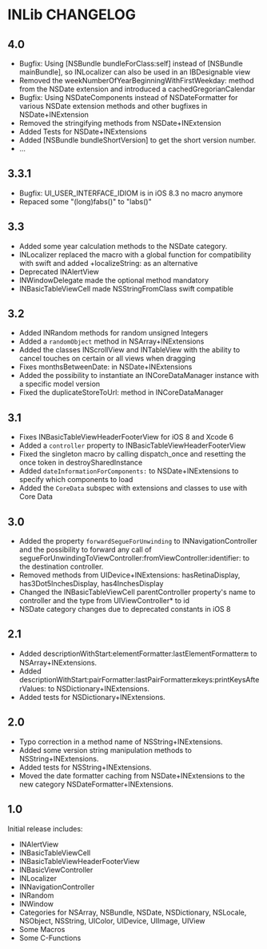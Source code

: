 # INLib CHANGELOG

## 4.0

- Bugfix: Using [NSBundle bundleForClass:self] instead of [NSBundle mainBundle], so INLocalizer can also be used in an IBDesignable view
- Removed the weekNumberOfYearBeginningWithFirstWeekday: method from the NSDate extension and introduced a cachedGregorianCalendar
- Bugfix: Using NSDateComponents instead of NSDateFormatter for various NSDate extension methods and other bugfixes in NSDate+INExtension
- Removed the stringifying methods from NSDate+INExtension
- Added Tests for NSDate+INExtensions
- Added [NSBundle bundleShortVersion] to get the short version number.
- ...


## 3.3.1

- Bugfix: UI_USER_INTERFACE_IDIOM is in iOS 8.3 no macro anymore
- Repaced some "(long)fabs()" to "labs()"


## 3.3

- Added some year calculation methods to the NSDate category.
- INLocalizer replaced the macro with a global function for compatibility with swift and added +localizeString: as an alternative
- Deprecated INAlertView
- INWindowDelegate made the optional method mandatory
- INBasicTableViewCell made NSStringFromClass swift compatible


## 3.2

- Added INRandom methods for random unsigned Integers
- Added a `randomObject` method in NSArray+INExtensions
- Added the classes INScrollView and INTableView with the ability to cancel touches on certain or all views when dragging
- Fixes monthsBetweenDate: in NSDate+INExtensions
- Added the possibility to instantiate an INCoreDataManager instance with a specific model version
- Fixed the duplicateStoreToUrl: method in INCoreDataManager


## 3.1

- Fixes INBasicTableViewHeaderFooterView for iOS 8 and Xcode 6
- Added a `controller` property to INBasicTableViewHeaderFooterView
- Fixed the singleton macro by calling dispatch_once and resetting the once token in destroySharedInstance
- Added `dateInformationForComponents:` to NSDate+INExtensions to specify which components to load
- Added the `CoreData` subspec with extensions and classes to use with Core Data


## 3.0

- Added the property `forwardSegueForUnwinding` to INNavigationController and the possibility to forward any call of segueForUnwindingToViewController:fromViewController:identifier: to the destination controller.
- Removed methods from UIDevice+INExtensions: hasRetinaDisplay, has3Dot5InchesDisplay, has4InchesDisplay
- Changed the INBasicTableViewCell parentController property's name to controller and the type from UIViewController* to id
- NSDate category changes due to deprecated constants in iOS 8


## 2.1

- Added descriptionWithStart:elementFormatter:lastElementFormatter:end: to NSArray+INExtensions.
- Added descriptionWithStart:pairFormatter:lastPairFormatter:end:keys:printKeysAfterValues: to NSDictionary+INExtensions.
- Added tests for NSDictionary+INExtensions.


## 2.0

- Typo correction in a method name of NSString+INExtensions.
- Added some version string manipulation methods to NSString+INExtensions.
- Added tests for NSString+INExtensions.
- Moved the date formatter caching from NSDate+INExtensions to the new category NSDateFormatter+INExtensions.


## 1.0

Initial release includes:
- INAlertView
- INBasicTableViewCell
- INBasicTableViewHeaderFooterView
- INBasicViewController
- INLocalizer
- INNavigationController
- INRandom
- INWindow
- Categories for NSArray, NSBundle, NSDate, NSDictionary, NSLocale, NSObject, NSString, UIColor, UIDevice, UIImage, UIView
- Some Macros
- Some C-Functions
